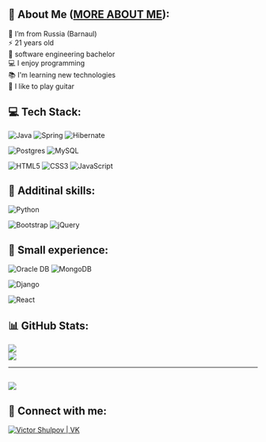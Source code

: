 ## 💫 About Me (<a href="https://github.com/ShulV/Info-about-me/blob/main/README.md">MORE ABOUT ME</a>):
🚩 I’m from Russia (Barnaul)<br>
⚡️ 21 years old<br>
🏫 software engineering bachelor<br>
💻 I enjoy programming<br>
📚 I'm learning new technologies<br>
🎸 I like to play guitar

## 💻 Tech Stack:

![Java](https://img.shields.io/badge/Java-ED8B00?style=for-the-badge&logo=java&logoColor=white)
![Spring](https://img.shields.io/badge/Spring-6DB33F?style=for-the-badge&logo=spring&logoColor=white)
![Hibernate](https://img.shields.io/badge/Hibernate-59666C?style=for-the-badge&logo=Hibernate&logoColor=white)

![Postgres](https://img.shields.io/badge/PostgreSQL-316192?style=for-the-badge&logo=postgresql&logoColor=white)
![MySQL](https://img.shields.io/badge/MySQL-00000F?style=for-the-badge&logo=mysql&logoColor=white)

![HTML5](https://img.shields.io/badge/HTML5-E34F26?style=for-the-badge&logo=html5&logoColor=white)
![CSS3](https://img.shields.io/badge/CSS-239120?&style=for-the-badge&logo=css3&logoColor=white)
![JavaScript](https://img.shields.io/badge/JavaScript-F7DF1E?style=for-the-badge&logo=javascript&logoColor=black)

## 🚀 Additinal skills:

![Python](https://img.shields.io/badge/Python-3776AB?style=for-the-badge&logo=python&logoColor=white)

![Bootstrap](https://img.shields.io/badge/Bootstrap-563D7C?style=for-the-badge&logo=bootstrap&logoColor=white)
![jQuery](https://img.shields.io/badge/jQuery-0769AD?style=for-the-badge&logo=jquery&logoColor=white)

## 🔌 Small experience:
![Oracle DB](https://img.shields.io/badge/Oracle-F80000?style=for-the-badge&logo=Oracle&logoColor=white)
![MongoDB](https://img.shields.io/badge/MongoDB-4EA94B?style=for-the-badge&logo=mongodb&logoColor=white)

![Django](https://img.shields.io/badge/Django-092E20?style=for-the-badge&logo=django&logoColor=white)

![React](https://img.shields.io/badge/React-20232A?style=for-the-badge&logo=react&logoColor=61DAFB)


## 📊 GitHub Stats:
![](https://github-readme-streak-stats.herokuapp.com/?user=ShulV&theme=dark&hide_border=false)<br/>
![](https://github-readme-stats.vercel.app/api/top-langs/?username=ShulV&theme=dark&hide_border=false&include_all_commits=true&count_private=true&layout=compact)

---
[![](https://visitcount.itsvg.in/api?id=ShulV&icon=0&color=0)](https://visitcount.itsvg.in)
---
## 🤝 Connect with me:

[<img alt="Victor Shulpov | VK" src="https://img.shields.io/badge/vk-4680C2.svg?&style=for-the-badge&logo=vk&logoColor=white" />][vk]

[vk]: https://vk.com/v.shulpov


